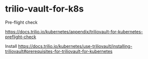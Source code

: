# trilio-vault-for-k8s


Pre-flight check

https://docs.trilio.io/kubernetes/appendix/triliovault-for-kubernetes-preflight-check

Install
https://docs.trilio.io/kubernetes/use-triliovault/installing-triliovault#prerequisites-for-triliovault-for-kubernetes
